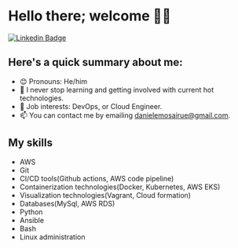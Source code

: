 # Hello there; welcome 👋🏾
 [![Linkedin Badge](https://img.shields.io/badge/-emosairueokiemute-blue?style=for-the-badge&logo=Linkedin&logoColor=white&link=https://www.linkedin.com/in/emosairue-okiemute-a70871aa/)](https://www.linkedin.com/in/emosairue-okiemute-a70871aa/)

## Here's a quick summary about me:

- 😊 Pronouns: He/him
- 🌱 I never stop learning and getting involved with current hot technologies.
- 💼 Job interests: DevOps, or Cloud Engineer.
- 📫 You can contact me by emailing danielemosairue@gmail.com.

## My skills
- AWS
- Git
- CI/CD tools(Github actions, AWS code pipeline)
- Containerization technologies(Docker, Kubernetes, AWS EKS)
- Visualization technologies(Vagrant, Cloud formation)
- Databases(MySql, AWS RDS)
- Python
- Ansible
- Bash
- Linux administration
